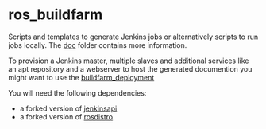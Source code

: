ros_buildfarm
=============

Scripts and templates to generate Jenkins jobs or alternatively scripts to run
jobs locally. The [doc](doc/index.rst) folder contains more information.

To provision a Jenkins master, multiple slaves and additional services like an
apt repository and a webserver to host the generated documention you might want
to use the
[buildfarm_deployment](https://github.com/ros-infrastructure/buildfarm_deployment)

You will need the following dependencies:

* a forked version of [jenkinsapi](https://github.com/dirk-thomas/jenkinsapi/tree/feature/config_view)
* a forked version of [rosdistro](https://github.com/dirk-thomas/ros-infrastructure_rosdistro)
